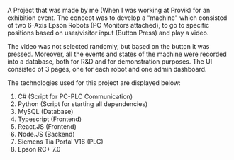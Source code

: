 A Project that was made by me (When I was working at Provik) for an exhibition event. 
The concept was to develop a "machine" which consisted of two 6-Axis Epson Robots (PC Monitors attached),
to go to specific positions based on user/visitor input (Button Press) and play a video.

The video was not selected randomly, but based on the button it was pressed. Moreover, all the events and states of the machine were recorded into a database, 
both for R&D and for demonstration purposes. The UI consisted of 3 pages, one for each robot and one admin dashboard.

The technologies used for this project are displayed below:

1) C# (Script for PC-PLC Communication)
2) Python (Script for starting all dependencies)
3) MySQL (Database)
4) Typescript (Frontend)
5) React.JS (Frontend)
6) Node.JS (Backend)
7) Siemens Tia Portal V16 (PLC)
8) Epson RC+ 7.0


